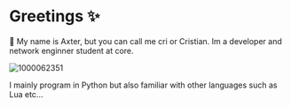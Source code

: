 # Greetings ✨
👋 My name is Axter, but you can call me cri or Cristian. Im a developer and network enginner student at core.

![1000062351](https://github.com/user-attachments/assets/b7d6817c-dbb2-4c78-b972-3f42060487e5)

I mainly program in Python but also familiar with other languages such as Lua etc...
